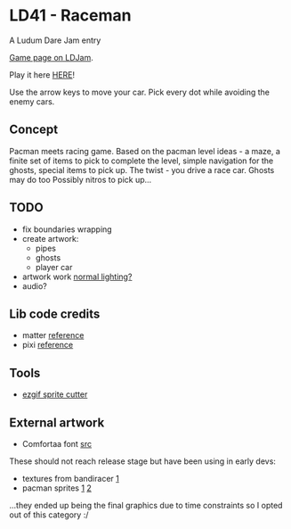 # LD41 - Raceman

A Ludum Dare Jam entry

[Game page on LDJam](https://ldjam.com/events/ludum-dare/41/raceman).

Play it here [HERE](https://josepedrodias.github.io/ld41-raceman/dist/)!

Use the arrow keys to move your car. Pick every dot while avoiding the enemy cars.


## Concept

Pacman meets racing game.
Based on the pacman level ideas - a maze, a finite set of items to pick to complete the level,
simple navigation for the ghosts, special items to pick up.
The twist - you drive a race car. Ghosts may do too Possibly nitros to pick up...



## TODO

* fix boundaries wrapping
* create artwork:
  * pipes
  * ghosts
  * player car
* artwork work [normal lighting?](http://pixijs.io/examples/#/layers/normals.js)
* audio?


## Lib code credits

* matter [reference](http://brm.io/matter-js/docs/)
* pixi [reference](http://pixijs.download/dev/docs/)


## Tools

* [ezgif sprite cutter](https://ezgif.com/sprite-cutter)


## External artwork

* Comfortaa font [src](https://www.dafont.com/comfortaa.font)

These should not reach release stage but have been using in early devs:

* textures from bandiracer [1](http://www.banditracer.eu/)
* pacman sprites
  [1](https://i.pinimg.com/originals/85/71/e5/8571e53e7056aac79b7c828a8a33c3bd.png)
  [2](http://www.harryguillermo.com/games/pacman/pacman.php)

...they ended up being the final graphics due to time constraints so I opted out of this category :/
